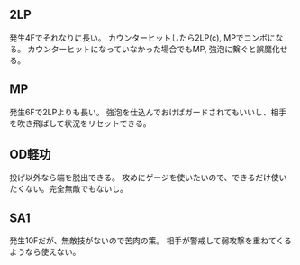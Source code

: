 ## 2LP

発生4Fでそれなりに長い。
カウンターヒットしたら2LP(c), MPでコンボになる。
カウンターヒットになっていなかった場合でもMP, 強泡に繋ぐと誤魔化せる。

## MP

発生6Fで2LPよりも長い。
強泡を仕込んでおけばガードされてもいいし、相手を吹き飛ばして状況をリセットできる。

## OD軽功

投げ以外なら端を脱出できる。
攻めにゲージを使いたいので、できるだけ使いたくない。完全無敵でもないし。

## SA1

発生10Fだが、無敵技がないので苦肉の策。
相手が警戒して弱攻撃を重ねてくるようなら使えない。
